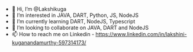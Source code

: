 - 👋 Hi, I’m @Lakshikuga
- 👀 I’m interested in JAVA, DART, Python, JS, NodeJS
- 🌱 I’m currently learning DART, NodeJS, Typescript
- 💞️ I’m looking to collaborate on JAVA, DART and NodeJS
- 📫 How to reach me on Linkedin - https://www.linkedin.com/in/lakshini-kuganandamurthy-597314173/ 

<!---
Lakshikuga/Lakshikuga is a ✨ special ✨ repository because its `README.md` (this file) appears on your GitHub profile.
You can click the Preview link to take a look at your changes.
--->
